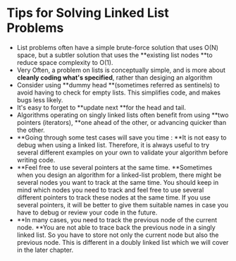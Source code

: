 # Tips for Solving Linked List Problems

* List problems often have a simple brute-force solution that uses O(N) space, but a subtler solution that uses the **existing list nodes **to reduce space complexity to O(1).
* Very Often, a problem on lists is conceptually simple, and is more about **cleanly coding what's specified**, rather than desiging an algorithm
* Consider using **dummy head **(sometimes referred as sentinels) to avoid having to check for empty lists. This simplifies code, and makes bugs less likely.
* It's easy to forget to **update next **for the head and tail.
* Algorithms operating on singly linked lists often benefit from using **two pointers (iterators), **one ahead of the other, or advancing quicker than the other.
* **Going through some test cases will save you time : **It is not easy to debug when using a linked list. Therefore, it is always useful to try several different examples on your own to validate your algorithm before writing code.
* **Feel free to use several pointers at the same time. **Sometimes when you design an algorithm for a linked-list problem, there might be several nodes you want to track at the same time. You should keep in mind which nodes you need to track and feel free to use several different pointers to track these nodes at the same time. If you use several pointers, it will be better to give them suitable names in case you have to debug or review your code in the future.
* **In many cases, you need to track the previous node of the current node. **You are not able to trace back the previous node in a singly linked list. So you have to store not only the current node but also the previous node. This is different in a doubly linked list which we will cover in the later chapter.
